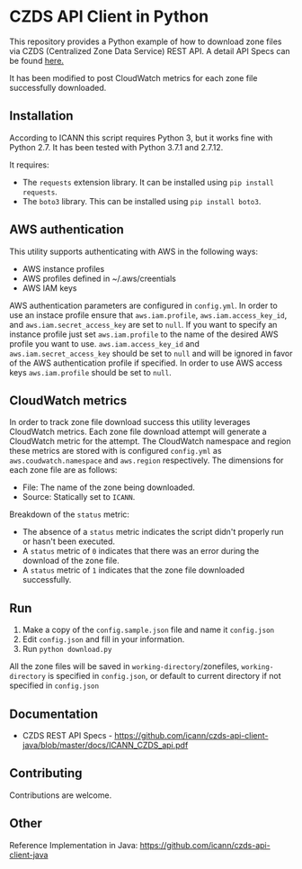 CZDS API Client in Python
===========

This repository provides a Python example of how to download zone files via CZDS (Centralized Zone Data Service) REST API.
A detail API Specs can be found [here.](https://github.com/icann/czds-api-client-java/tree/master/docs)

It has been modified to post CloudWatch metrics for each zone file successfully downloaded.

Installation
------------

According to ICANN this script requires Python 3, but it works fine with Python 2.7. It has been tested with Python 3.7.1 and 2.7.12.

It requires:
* The `requests` extension library. It can be installed using `pip install requests`.
* The `boto3` library. This can be installed using `pip install boto3`.

AWS authentication
------------------

This utility supports authenticating with AWS in the following ways:
* AWS instance profiles
* AWS profiles defined in ~/.aws/creentials
* AWS IAM keys

AWS authentication parameters are configured in `config.yml`. In order to use an instace profile ensure that `aws.iam.profile`, `aws.iam.access_key_id`, and `aws.iam.secret_access_key` are set to `null`. If you want to specify an instance profile just set `aws.iam.profile` to the name of the desired AWS profile you want to use. `aws.iam.access_key_id` and `aws.iam.secret_access_key` should be set to `null` and will be ignored in favor of the AWS authentication profile if specified. In order to use AWS access keys `aws.iam.profile` should be set to `null`.

CloudWatch metrics
------------------

In order to track zone file download success this utility leverages CloudWatch metrics. Each zone file download attempt will generate a CloudWatch metric for the attempt. The CloudWatch namespace and region these metrics are stored with is configured `config.yml` as `aws.coudwatch.namespace` and `aws.region` respectively. The dimensions for each zone file are as follows:
* File: The name of the zone being downloaded.
* Source: Statically set to `ICANN`.

Breakdown of the `status` metric:
* The absence of a `status` metric indicates the script didn't properly run or hasn't been executed.
* A `status` metric of `0` indicates that there was an error during the download of the zone file.
* A `status` metric of `1` indicates that the zone file downloaded successfully.

Run
---------------------

1. Make a copy of the `config.sample.json` file and name it `config.json`
2. Edit `config.json` and fill in your information.
2. Run `python download.py`

All the zone files will be saved in `working-directory`/zonefiles, `working-directory` is specified in `config.json`,
or default to current directory if not specified in `config.json`

Documentation
-------------

* CZDS REST API Specs - https://github.com/icann/czds-api-client-java/blob/master/docs/ICANN_CZDS_api.pdf

Contributing
------------

Contributions are welcome.

Other
-----

Reference Implementation in Java: https://github.com/icann/czds-api-client-java
